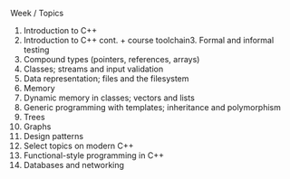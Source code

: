 Week / Topics
1. Introduction to C++
2. Introduction to C++ cont. + course toolchain3. Formal and informal testing
3. Compound types (pointers, references, arrays)
4. Classes; streams and input validation
5. Data representation; files and the filesystem
6. Memory
7. Dynamic memory in classes; vectors and lists
8. Generic programming with templates; inheritance and polymorphism
9. Trees
10. Graphs
11. Design patterns
12. Select topics on modern C++
13. Functional-style programming in C++
14. Databases and networking
